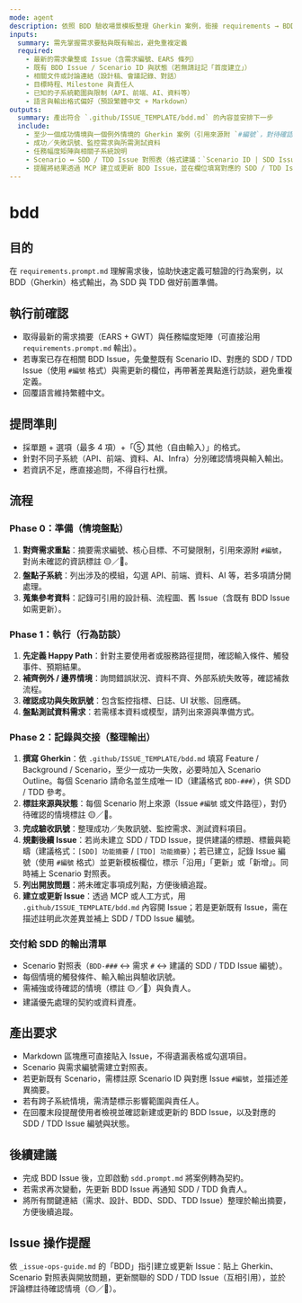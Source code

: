 ```yaml
---
mode: agent
description: 依照 BDD 驗收場景模板整理 Gherkin 案例，銜接 requirements → BDD → SDD/TDD 流程
inputs:
  summary: 需先掌握需求要點與既有輸出，避免重複定義
  required:
    - 最新的需求彙整或 Issue（含需求編號、EARS 條列）
    - 既有 BDD Issue / Scenario ID 與狀態（若無請註記「首度建立」）
    - 相關文件或討論連結（設計稿、會議記錄、對話）
    - 目標時程、Milestone 與責任人
    - 已知的子系統範圍與限制（API、前端、AI、資料等）
    - 語言與輸出格式偏好（預設繁體中文 + Markdown）
outputs:
  summary: 產出符合 `.github/ISSUE_TEMPLATE/bdd.md` 的內容並安排下一步
  include:
    - 至少一個成功情境與一個例外情境的 Gherkin 案例（引用來源附 `#編號`，對待確認的情境標註 🟡／🔴）
    - 成功／失敗訊號、監控需求與所需測試資料
    - 任務幅度矩陣與相關子系統說明
    - Scenario ↔ SDD / TDD Issue 對照表（格式建議：`Scenario ID | SDD Issue | TDD Issue`，若尚未建立請填寫 `待建立` 並提供建議的 Issue 標題與標籤）
    - 提醒將結果透過 MCP 建立或更新 BDD Issue，並在欄位填寫對應的 SDD / TDD Issue 編號
---
```


# bdd

## 目的

在 `requirements.prompt.md` 理解需求後，協助快速定義可驗證的行為案例，以 BDD（Gherkin）格式輸出，為 SDD 與 TDD 做好前置準備。

## 執行前確認

- 取得最新的需求摘要（EARS + GWT）與任務幅度矩陣（可直接沿用 `requirements.prompt.md` 輸出）。
- 若專案已存在相關 BDD Issue，先彙整既有 Scenario ID、對應的 SDD / TDD Issue（使用 `#編號` 格式）與需更新的欄位，再帶著差異點進行訪談，避免重複定義。
- 回覆語言維持繁體中文。

## 提問準則

- 採單題 + 選項（最多 4 項）+「⑤ 其他（自由輸入）」的格式。
- 針對不同子系統（API、前端、資料、AI、Infra）分別確認情境與輸入輸出。
- 若資訊不足，應直接追問，不得自行杜撰。

## 流程

### Phase 0：準備（情境盤點）
1. **對齊需求重點**：摘要需求編號、核心目標、不可變限制，引用來源附 `#編號`，對尚未確認的資訊標註 🟡／🔴。
2. **盤點子系統**：列出涉及的模組，勾選 API、前端、資料、AI 等，若多項請分開處理。
3. **蒐集參考資料**：記錄可引用的設計稿、流程圖、舊 Issue（含既有 BDD Issue 如需更新）。

### Phase 1：執行（行為訪談）
1. **先定義 Happy Path**：針對主要使用者或服務路徑提問，確認輸入條件、觸發事件、預期結果。
2. **補齊例外 / 邊界情境**：詢問錯誤狀況、資料不齊、外部系統失敗等，確認補救流程。
3. **確認成功與失敗訊號**：包含監控指標、日誌、UI 狀態、回應碼。
4. **盤點測試資料需求**：若需樣本資料或模型，請列出來源與準備方式。

### Phase 2：記錄與交接（整理輸出）
1. **撰寫 Gherkin**：依 `.github/ISSUE_TEMPLATE/bdd.md` 填寫 Feature / Background / Scenario，至少一成功一失敗，必要時加入 Scenario Outline。每個 Scenario 請命名並生成唯一 ID（建議格式 `BDD-###`），供 SDD / TDD 參考。
2. **標註來源與狀態**：每個 Scenario 附上來源（Issue `#編號` 或文件路徑），對仍待確認的情境標註 🟡／🔴。
3. **完成驗收訊號**：整理成功／失敗訊號、監控需求、測試資料項目。
4. **規劃後續 Issue**：若尚未建立 SDD / TDD Issue，提供建議的標題、標籤與範疇（建議格式：`[SDD] 功能摘要` / `[TDD] 功能摘要`）；若已建立，記錄 Issue 編號（使用 `#編號` 格式）並更新模板欄位，標示「沿用」「更新」或「新增」。同時補上 Scenario 對照表。
5. **列出開放問題**：將未確定事項成列點，方便後續追蹤。
6. **建立或更新 Issue**：透過 MCP 或人工方式，用 `.github/ISSUE_TEMPLATE/bdd.md` 內容開 Issue；若是更新既有 Issue，需在描述註明此次差異並補上 SDD / TDD Issue 編號。

### 交付給 SDD 的輸出清單
- Scenario 對照表（`BDD-###` ↔ 需求 `#` ↔ 建議的 SDD / TDD Issue 編號）。
- 每個情境的觸發條件、輸入輸出與驗收訊號。
- 需補強或待確認的情境（標註 🟡／🔴）與負責人。
- 建議優先處理的契約或資料資產。

## 產出要求

- Markdown 區塊應可直接貼入 Issue，不得遺漏表格或勾選項目。
- Scenario 與需求編號需建立對照表。
- 若更新既有 Scenario，需標註原 Scenario ID 與對應 Issue `#編號`，並描述差異摘要。
- 若有跨子系統情境，需清楚標示影響範圍與責任人。
- 在回覆末段提醒使用者檢視並確認新建或更新的 BDD Issue，以及對應的 SDD / TDD Issue 編號與狀態。

## 後續建議

- 完成 BDD Issue 後，立即啟動 `sdd.prompt.md` 將案例轉為契約。
- 若需求再次變動，先更新 BDD Issue 再通知 SDD / TDD 負責人。
- 將所有關鍵連結（需求、設計、BDD、SDD、TDD Issue）整理於輸出摘要，方便後續追蹤。

## Issue 操作提醒

依 `_issue-ops-guide.md` 的「BDD」指引建立或更新 Issue：貼上 Gherkin、Scenario 對照表與開放問題，更新關聯的 SDD / TDD Issue（互相引用），並於評論標註待確認情境（🟡／🔴）。
